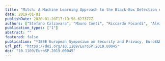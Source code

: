 ```yaml
---
title: "Mitch: A Machine Learning Approach to the Black-Box Detection of CSRF Vulnerabilities"
date: 2019-01-01
publishDate: 2020-01-20T17:19:56.627377Z
authors: ["Stefano Calzavara", "Mauro Conti", "Riccardo Focardi", "Alvise Rabitti", "Gabriele Tolomei"]
publication_types: ["1"]
abstract: ""
featured: false
publication: "*IEEE European Symposium on Security and Privacy, EuroS&P 2019, Stockholm, Sweden, June 17-19, 2019*, pp.528-543"
url_pdf: "https://doi.org/10.1109/EuroSP.2019.00045"
doi: "10.1109/EuroSP.2019.00045"
---
```


